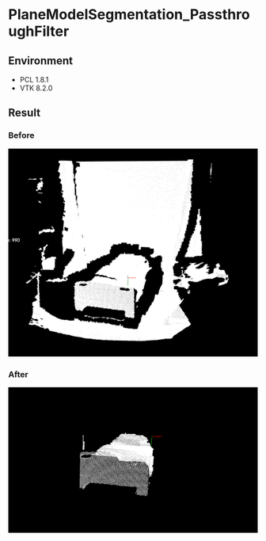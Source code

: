 # PlaneModelSegmentation_PassthroughFilter
## Environment
* PCL 1.8.1
* VTK 8.2.0
## Result
### Before
![image](https://github.com/HoungHoung/PlaneModelSegmentation_PassthroughFilter/raw/master/2.png)
### After
![image](https://github.com/HoungHoung/PlaneModelSegmentation_PassthroughFilter/raw/master/5.png)
